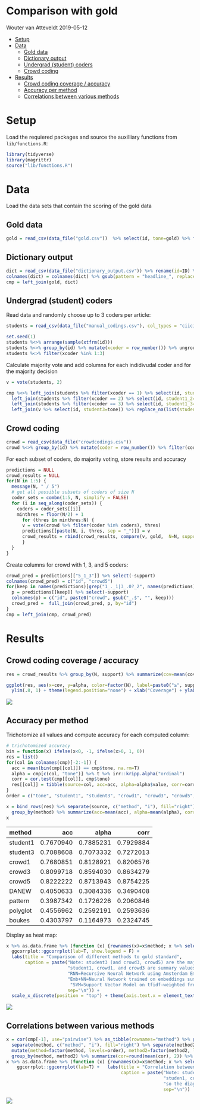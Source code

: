 Comparison with gold
================
Wouter van Atteveldt
2019-05-12

-   [Setup](#setup)
-   [Data](#data)
    -   [Gold data](#gold-data)
    -   [Dictionary output](#dictionary-output)
    -   [Undergrad (student) coders](#undergrad-student-coders)
    -   [Crowd coding](#crowd-coding)
-   [Results](#results)
    -   [Crowd coding coverage / accuracy](#crowd-coding-coverage-accuracy)
    -   [Accuracy per method](#accuracy-per-method)
    -   [Correlations between various methods](#correlations-between-various-methods)

Setup
=====

Load the requiered packages and source the auxilliary functions from `lib/functions.R`:

``` r
library(tidyverse)
library(magrittr)
source("lib/functions.R")
```

Data
====

Load the data sets that contain the scoring of the gold data

Gold data
---------

``` r
gold = read_csv(data_file("gold.csv"))  %>% select(id, tone=gold) %>% filter(!is.na(tone))
```

Dictionary output
-----------------

``` r
dict = read_csv(data_file("dictionary_output.csv")) %>% rename(id=ID) %>% select(-headline_recessie) 
colnames(dict) = colnames(dict) %>% gsub(pattern = "headline_", replacement = "")
cmp = left_join(gold, dict)
```

Undergrad (student) coders
--------------------------

Read data and randomly choose up to 3 coders per article:

``` r
students = read_csv(data_file("manual_codings.csv"), col_types = "ciici") %>% select(id=ID, Codeur, tone) %>% filter(id %in% gold$id, !is.na(tone)) %>% mutate(id=as.numeric(id))

set.seed(1)
students %<>% arrange(sample(xtfrm(id)))
students %<>% group_by(id) %>% mutate(xcoder = row_number()) %>% ungroup
students %<>% filter(xcoder %in% 1:3) 
```

Calculate majority vote and add columns for each indidivudal coder and for the majority decision

``` r
v = vote(students, 2)

cmp %<>% left_join(students %>% filter(xcoder == 1) %>% select(id, student1_1=tone)) %>% 
  left_join(students %>% filter(xcoder == 2) %>% select(id, student1_2=tone)) %>% 
  left_join(students %>% filter(xcoder == 3) %>% select(id, student1_3=tone)) %>% 
  left_join(v %>% select(id, student3=tone)) %>% replace_na(list(student3=0))
```

Crowd coding
------------

``` r
crowd = read_csv(data_file("crowdcodings.csv"))
crowd %<>% group_by(id) %>% mutate(coder = row_number()) %>% filter(coder <= 5)
```

For each subset of coders, do majority voting, store results and accuracy

``` r
predictions = NULL
crowd_results = NULL
for(N in 1:5) {
  message(N, " / 5")
  # get all possible subsets of coders of size N
  coder_sets = combn(1:5, N, simplify = FALSE)
  for (i in seq_along(coder_sets)) {
    coders = coder_sets[[i]]
    minthres = floor(N/2) + 1
      for (thres in minthres:N) {
      v = vote(crowd %>% filter(coder %in% coders), thres)
      predictions[[paste(N, i, thres, sep = "_")]] = v
      crowd_results = rbind(crowd_results, compare(v, gold,  N=N, support=thres, i=i))
      }
  }
}
```

Create columns for crowd with 1, 3, and 5 coders:

``` r
crowd_pred = predictions[["5_1_3"]] %>% select(-support)
colnames(crowd_pred) = c("id", "crowd5")
for(keep in names(predictions)[grep("1_._1|3_.0?_2", names(predictions))]) {
  p = predictions[[keep]] %>% select(-support) 
  colnames(p) = c("id", paste0("crowd", gsub("_.$", "", keep)))
  crowd_pred =  full_join(crowd_pred, p, by="id")
}
cmp = left_join(cmp, crowd_pred)
```

Results
=======

Crowd coding coverage / accuracy
--------------------------------

``` r
res = crowd_results %>% group_by(N, support) %>% summarize(cov=mean(cov), acc=mean(acc), alpha=mean(alpha))

ggplot(res, aes(x=cov, y=alpha, color=factor(N), label=paste0("≥", support, " / ", N))) + geom_point() + geom_line() + geom_text(vjust=1) + 
  ylim(.8, 1) + theme(legend.position="none") + xlab("Coverage") + ylab("Alpha (ordinal)")
```

![](/home/wva/ecosent/results/figures/crowd-coverage-1.png)

Accuracy per method
-------------------

Trichotomize all values and compute accuracy for each computed column:

``` r
# trichotomized accuracy
bin = function(x) ifelse(x<0, -1, ifelse(x>0, 1, 0))
res = list()
for(col in colnames(cmp)[-2:-1]) {
  acc = mean(bin(cmp[[col]]) == cmp$tone, na.rm=T)
  alpha = cmp[c(col, "tone")] %>% t %>% irr::kripp.alpha("ordinal")
  corr = cor.test(cmp[[col]], cmp$tone)
  res[[col]] = tibble(source=col, acc=acc, alpha=alpha$value, corr=corr$estimate)
}
order = c("tone", "student1", "student3", "crowd1", "crowd3", "crowd5", "CNN", "SVM", "DANEW", "pattern", "polyglot", "boukes", "LMcD", "AFINN", "LSS")

x = bind_rows(res) %>% separate(source, c("method", "i"), fill="right") %>% mutate(method=factor(method, levels=order)) %>% 
  group_by(method) %>% summarize(acc=mean(acc), alpha=mean(alpha), corr=mean(corr))
x
```

| method   |        acc|      alpha|       corr|
|:---------|----------:|----------:|----------:|
| student1 |  0.7670940|  0.7885231|  0.7929884|
| student3 |  0.7088608|  0.7073332|  0.7272013|
| crowd1   |  0.7680851|  0.8128921|  0.8206576|
| crowd3   |  0.8099718|  0.8594030|  0.8634279|
| crowd5   |  0.8222222|  0.8713943|  0.8754225|
| DANEW    |  0.4050633|  0.3084336|  0.3490408|
| pattern  |  0.3987342|  0.1726226|  0.2060846|
| polyglot |  0.4556962|  0.2592191|  0.2593636|
| boukes   |  0.4303797|  0.1164973|  0.2324745|

Display as heat map:

``` r
x %>% as.data.frame %>% (function (x) {rownames(x)=x$method; x %>% select(-method)}) %>% as.matrix %>% t %>% 
  ggcorrplot::ggcorrplot(lab=T, show.legend = F) +   
  labs(title = "Comparison of different methods to gold standard",
       caption = paste("Note: student3 (and crowd3, crowd5) are the majority vote between 3 (or 5) student/crowd coders.",
                       "student1, crowd1, and crowd3 are summary values for multiple (combinations of) coders.",
                       "RNN=Recursive Neural Network using Amsterdam Embedding Model;",
                       "Emb+NN=Neural Network trained on embeddings summed per doc;",
                        "SVM=Support Vector Model on tfidf-weighted freqs",
                       sep="\n")) +
  scale_x_discrete(position = "top") + theme(axis.text.x = element_text(angle = 0, hjust = .5))
```

![](/home/wva/ecosent/results/figures/accuracy-1.png)

Correlations between various methods
------------------------------------

``` r
x = cor(cmp[-1], use="pairwise") %>% as_tibble(rownames="method") %>% gather("method2", "cor", -method) %>% 
  separate(method, c("method", "i"), fill="right") %>% separate(method2, c("method2", "i2"), fill="right") %>%
  mutate(method=factor(method, levels=order), method2=factor(method2, levels=order)) %>% 
  group_by(method, method2) %>% summarize(cor=round(mean(cor), 2)) %>% spread(method2, cor)
x %>% as.data.frame %>% (function (x) {rownames(x)=x$method; x %>% select(-method)}) %>% as.matrix %>% t %>% 
    ggcorrplot::ggcorrplot(lab=T) +   labs(title = "Correlation between methods",
                                           caption = paste("Note: student3 (and crowd3, crowd5) are the majority vote between 3 (or 5) student/crowd coders.",
                                                           "studen1, crowd1, and crowd3 are summary values for multiple (combinations of) coders,",
                                                           "so the diagonal reflects the average correlation between them",
                                                           sep="\n"))
```

![](/home/wva/ecosent/results/figures/corr-1.png)
